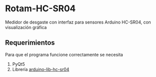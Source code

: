 # Rotam-HC-SR04
Medidor de desgaste con interfaz para sensores Arduino HC-SR04, con visualización gráfica

## Requerimientos
Para que el programa funcione correctamente se necesita
1. PyQt5
2. Librería [arduino-lib-hc-sr04](https://github.com/Martinsos/arduino-lib-hc-sr04.git)
